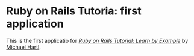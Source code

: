 # Ruby on Rails Tutoria: first application

This is the first applicatio for
[*Ruby on Rails Tutorial: Learn by Example*](http://railstutorial.org)
by [Michael Hartl](http://michaelhartl.com/).
